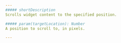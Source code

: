 ```yaml
---
##### shortDescription
Scrolls widget content to the specified position.

##### param(targetLocation): Number
A position to scroll to, in pixels.

---
```

